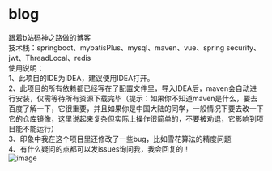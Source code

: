 # blog
跟着b站码神之路做的博客  
技术栈：springboot、mybatisPlus、mysql、maven、vue、spring security、jwt、ThreadLocal、redis  
使用说明：  
1、此项目的IDE为IDEA，建议使用IDEA打开。  
2、此项目的所有依赖都已经写在了配置文件里，导入IDEA后，maven会自动进行安装，仅需等待所有资源下载完毕（提示：如果你不知道maven是什么，要去百度了解一下，它很重要，并且如果你是中国大陆的同学，一般情况下要去改一下它的仓库镜像，这里说起来复杂但实际上操作很简单的，不要被劝退，它影响到项目能不能运行）  
3、印象中我在这个项目里还修改了一些bug，比如雪花算法的精度问题  
4、有什么疑问的点都可以发issues询问我，我会回复的！  
![image](https://user-images.githubusercontent.com/50273609/135865060-55624f82-66cc-4ccb-9b95-9a66bc333ebf.png)  

